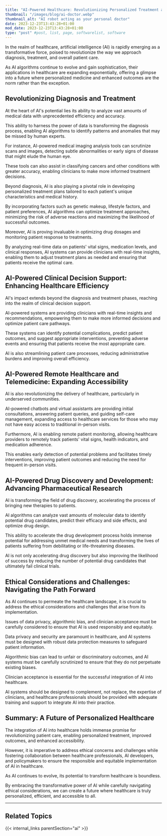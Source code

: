 ```yaml
---
title: "AI-Powered Healthcare: Revolutionizing Personalized Treatment and Improved Outcomes"
thumbnail: "/images/blog/ai-doctor.webp"
thumbnail_alt: "AI robot acting as your personal doctor"
date: 2023-12-23T13:43:28+01:00
mod_date: 2023-12-23T13:43:28+01:00
type: "post" #post, list, page, softwarelist, software
---
```


In the realm of healthcare, artificial intelligence (AI) is rapidly emerging as a transformative force, poised to revolutionize the way we approach diagnosis, treatment, and overall patient care.

As AI algorithms continue to evolve and gain sophistication, their applications in healthcare are expanding exponentially, offering a glimpse into a future where personalized medicine and enhanced outcomes are the norm rather than the exception.

## Revolutionizing Diagnosis and Treatment

At the heart of AI's potential lies its ability to analyze vast amounts of medical data with unprecedented efficiency and accuracy.

This ability to harness the power of data is transforming the diagnosis process, enabling AI algorithms to identify patterns and anomalies that may be missed by human experts.

For instance, AI-powered medical imaging analysis tools can scrutinize scans and images, detecting subtle abnormalities or early signs of disease that might elude the human eye.

These tools can also assist in classifying cancers and other conditions with greater accuracy, enabling clinicians to make more informed treatment decisions.

Beyond diagnosis, AI is also playing a pivotal role in developing personalized treatment plans tailored to each patient's unique characteristics and medical history.

By incorporating factors such as genetic makeup, lifestyle factors, and patient preferences, AI algorithms can optimize treatment approaches, minimizing the risk of adverse reactions and maximizing the likelihood of successful outcomes.

Moreover, AI is proving invaluable in optimizing drug dosages and monitoring patient response to treatments.

By analyzing real-time data on patients' vital signs, medication levels, and clinical responses, AI systems can provide clinicians with real-time insights, enabling them to adjust treatment plans as needed and ensuring that patients receive the optimal care.

## AI-Powered Clinical Decision Support: Enhancing Healthcare Efficiency

AI's impact extends beyond the diagnosis and treatment phases, reaching into the realm of clinical decision support.

AI-powered systems are providing clinicians with real-time insights and recommendations, empowering them to make more informed decisions and optimize patient care pathways.

These systems can identify potential complications, predict patient outcomes, and suggest appropriate interventions, preventing adverse events and ensuring that patients receive the most appropriate care.

AI is also streamlining patient care processes, reducing administrative burdens and improving overall efficiency.

## AI-Powered Remote Healthcare and Telemedicine: Expanding Accessibility

AI is also revolutionizing the delivery of healthcare, particularly in underserved communities.

AI-powered chatbots and virtual assistants are providing initial consultations, answering patient queries, and guiding self-care management, expanding access to healthcare services for those who may not have easy access to traditional in-person visits.

Furthermore, AI is enabling remote patient monitoring, allowing healthcare providers to remotely track patients' vital signs, health indicators, and medication adherence.

This enables early detection of potential problems and facilitates timely interventions, improving patient outcomes and reducing the need for frequent in-person visits.

## AI-Powered Drug Discovery and Development: Advancing Pharmaceutical Research

AI is transforming the field of drug discovery, accelerating the process of bringing new therapies to patients.

AI algorithms can analyze vast amounts of molecular data to identify potential drug candidates, predict their efficacy and side effects, and optimize drug design.

This ability to accelerate the drug development process holds immense potential for addressing unmet medical needs and transforming the lives of patients suffering from debilitating or life-threatening diseases.

AI is not only accelerating drug discovery but also improving the likelihood of success by reducing the number of potential drug candidates that ultimately fail clinical trials.

## Ethical Considerations and Challenges: Navigating the Path Forward

As AI continues to permeate the healthcare landscape, it is crucial to address the ethical considerations and challenges that arise from its implementation.

Issues of data privacy, algorithmic bias, and clinician acceptance must be carefully considered to ensure that AI is used responsibly and equitably.

Data privacy and security are paramount in healthcare, and AI systems must be designed with robust data protection measures to safeguard patient information.

Algorithmic bias can lead to unfair or discriminatory outcomes, and AI systems must be carefully scrutinized to ensure that they do not perpetuate existing biases.

Clinician acceptance is essential for the successful integration of AI into healthcare.

AI systems should be designed to complement, not replace, the expertise of clinicians, and healthcare professionals should be provided with adequate training and support to integrate AI into their practice.

## Summary: A Future of Personalized Healthcare

The integration of AI into healthcare holds immense promise for revolutionizing patient care, enabling personalized treatment, improved outcomes, and enhanced accessibility.

However, it is imperative to address ethical concerns and challenges while fostering collaboration between healthcare professionals, AI developers, and policymakers to ensure the responsible and equitable implementation of AI in healthcare.

As AI continues to evolve, its potential to transform healthcare is boundless.

By embracing the transformative power of AI while carefully navigating ethical considerations, we can create a future where healthcare is truly personalized, efficient, and accessible to all.

---

## Related Topics

{{< internal_links parentSection="ai" >}}
